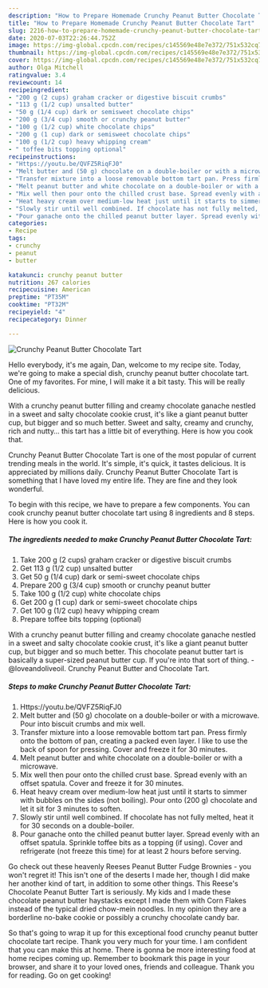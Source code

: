 ```yaml
---
description: "How to Prepare Homemade Crunchy Peanut Butter Chocolate Tart"
title: "How to Prepare Homemade Crunchy Peanut Butter Chocolate Tart"
slug: 2216-how-to-prepare-homemade-crunchy-peanut-butter-chocolate-tart
date: 2020-07-03T22:26:44.752Z
image: https://img-global.cpcdn.com/recipes/c145569e48e7e372/751x532cq70/crunchy-peanut-butter-chocolate-tart-recipe-main-photo.jpg
thumbnail: https://img-global.cpcdn.com/recipes/c145569e48e7e372/751x532cq70/crunchy-peanut-butter-chocolate-tart-recipe-main-photo.jpg
cover: https://img-global.cpcdn.com/recipes/c145569e48e7e372/751x532cq70/crunchy-peanut-butter-chocolate-tart-recipe-main-photo.jpg
author: Olga Mitchell
ratingvalue: 3.4
reviewcount: 14
recipeingredient:
- "200 g (2 cups) graham cracker or digestive biscuit crumbs"
- "113 g (1/2 cup) unsalted butter"
- "50 g (1/4 cup) dark or semisweet chocolate chips"
- "200 g (3/4 cup) smooth or crunchy peanut butter"
- "100 g (1/2 cup) white chocolate chips"
- "200 g (1 cup) dark or semisweet chocolate chips"
- "100 g (1/2 cup) heavy whipping cream"
- " toffee bits topping optional"
recipeinstructions:
- "Https://youtu.be/QVFZ5RiqFJ0"
- "Melt butter and (50 g) chocolate on a double-boiler or with a microwave. Pour into biscuit crumbs and mix well."
- "Transfer mixture into a loose removable bottom tart pan. Press firmly onto the bottom of pan, creating a packed even layer. I like to use the back of spoon for pressing. Cover and freeze it for 30 minutes."
- "Melt peanut butter and white chocolate on a double-boiler or with a microwave."
- "Mix well then pour onto the chilled crust base. Spread evenly with an offset spatula. Cover and freeze it for 30 minutes."
- "Heat heavy cream over medium-low heat just until it starts to simmer with bubbles on the sides (not boiling). Pour onto (200 g) chocolate and let it sit for 3 minutes to soften."
- "Slowly stir until well combined. If chocolate has not fully melted, heat it for 30 seconds on a double-boiler."
- "Pour ganache onto the chilled peanut butter layer. Spread evenly with an offset spatula. Sprinkle toffee bits as a topping (if using). Cover and refrigerate (not freeze this time) for at least 2 hours before serving."
categories:
- Recipe
tags:
- crunchy
- peanut
- butter

katakunci: crunchy peanut butter 
nutrition: 267 calories
recipecuisine: American
preptime: "PT35M"
cooktime: "PT32M"
recipeyield: "4"
recipecategory: Dinner

---
```



![Crunchy Peanut Butter Chocolate Tart](https://img-global.cpcdn.com/recipes/c145569e48e7e372/751x532cq70/crunchy-peanut-butter-chocolate-tart-recipe-main-photo.jpg)

Hello everybody, it's me again, Dan, welcome to my recipe site. Today, we're going to make a special dish, crunchy peanut butter chocolate tart. One of my favorites. For mine, I will make it a bit tasty. This will be really delicious.

With a crunchy peanut butter filling and creamy chocolate ganache nestled in a sweet and salty chocolate cookie crust, it&#39;s like a giant peanut butter cup, but bigger and so much better. Sweet and salty, creamy and crunchy, rich and nutty… this tart has a little bit of everything. Here is how you cook that.

Crunchy Peanut Butter Chocolate Tart is one of the most popular of current trending meals in the world. It's simple, it's quick, it tastes delicious. It is appreciated by millions daily. Crunchy Peanut Butter Chocolate Tart is something that I have loved my entire life. They are fine and they look wonderful.


To begin with this recipe, we have to prepare a few components. You can cook crunchy peanut butter chocolate tart using 8 ingredients and 8 steps. Here is how you cook it.

<!--inarticleads1-->

##### The ingredients needed to make Crunchy Peanut Butter Chocolate Tart:

1. Take 200 g (2 cups) graham cracker or digestive biscuit crumbs
1. Get 113 g (1/2 cup) unsalted butter
1. Get 50 g (1/4 cup) dark or semi-sweet chocolate chips
1. Prepare 200 g (3/4 cup) smooth or crunchy peanut butter
1. Take 100 g (1/2 cup) white chocolate chips
1. Get 200 g (1 cup) dark or semi-sweet chocolate chips
1. Get 100 g (1/2 cup) heavy whipping cream
1. Prepare  toffee bits topping (optional)


With a crunchy peanut butter filling and creamy chocolate ganache nestled in a sweet and salty chocolate cookie crust, it&#39;s like a giant peanut butter cup, but bigger and so much better. This chocolate peanut butter tart is basically a super-sized peanut butter cup. If you&#39;re into that sort of thing. -@loveandoliveoil. Crunchy Peanut Butter and Chocolate Tart. 

<!--inarticleads2-->

##### Steps to make Crunchy Peanut Butter Chocolate Tart:

1. Https://youtu.be/QVFZ5RiqFJ0
1. Melt butter and (50 g) chocolate on a double-boiler or with a microwave. Pour into biscuit crumbs and mix well.
1. Transfer mixture into a loose removable bottom tart pan. Press firmly onto the bottom of pan, creating a packed even layer. I like to use the back of spoon for pressing. Cover and freeze it for 30 minutes.
1. Melt peanut butter and white chocolate on a double-boiler or with a microwave.
1. Mix well then pour onto the chilled crust base. Spread evenly with an offset spatula. Cover and freeze it for 30 minutes.
1. Heat heavy cream over medium-low heat just until it starts to simmer with bubbles on the sides (not boiling). Pour onto (200 g) chocolate and let it sit for 3 minutes to soften.
1. Slowly stir until well combined. If chocolate has not fully melted, heat it for 30 seconds on a double-boiler.
1. Pour ganache onto the chilled peanut butter layer. Spread evenly with an offset spatula. Sprinkle toffee bits as a topping (if using). Cover and refrigerate (not freeze this time) for at least 2 hours before serving.


Go check out these heavenly Reeses Peanut Butter Fudge Brownies - you won&#39;t regret it! This isn&#39;t one of the deserts I made her, though I did make her another kind of tart, in addition to some other things. This Reese&#39;s Chocolate Peanut Butter Tart is seriously. My kids and I made these chocolate peanut butter haystacks except I made them with Corn Flakes instead of the typical dried chow-mein noodles. In my opinion they are a borderline no-bake cookie or possibly a crunchy chocolate candy bar. 

So that's going to wrap it up for this exceptional food crunchy peanut butter chocolate tart recipe. Thank you very much for your time. I am confident that you can make this at home. There is gonna be more interesting food at home recipes coming up. Remember to bookmark this page in your browser, and share it to your loved ones, friends and colleague. Thank you for reading. Go on get cooking!
